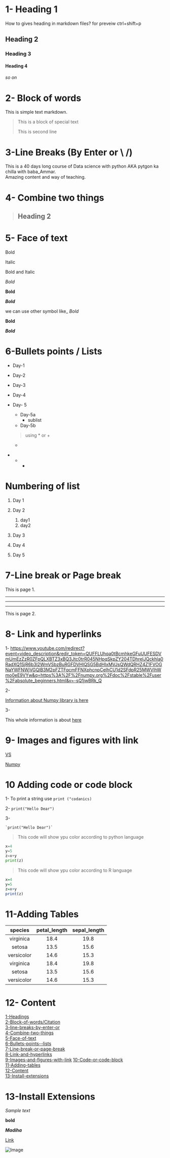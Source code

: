 # 1- Heading 1
How to gives heading in markdown files? 
for preveiw ctrl+shift+p
 
## Heading 2
### Heading 3
#### Heading 4
###### so on
# 2- Block of words

This is simple  text markdown.
> This is a block of special text
>
>This is second line
# 3-Line Breaks (By Enter or \ /)
This is a 40 days long course of Data science with python AKA pytgon ka chilla with baba_Ammar.\
 Amazing content and way of teaching.

 # 4- Combine two things

 >## Heading 2


 # 5- Face of text

 Bold 

 Italic 

 Bold and Italic

 *Bold*

 **Bold**

 ***Bold***

 we can use other symbol like_
 _Bold_

 __Bold__

 ___Bold___

# 6-Bullets points / Lists  
- Day-1
- Day-2
- Day-3
- Day-4
- Day- 5
    - Day-5a
        - sublist
    - Day-5b

   > using * or +
    
    +

+  
    *
        *


#  Numbering of list
1. Day 1

2. Day 2
    1. day1 
    2. day2

3. Day 3

1. Day 4

1. Day 5

# 7-Line break or Page break

This is page 1.
***
---
____
This is page 2.

# 8- Link and hyperlinks 

1-
<https://www.youtube.com/redirect?event=video_description&redir_token=QUFFLUhqa0tBcmhkeGFuUUFESDVmUmEzZzR0ZFpQLXBTZ3xBQ3Jtc0trR045NHpqSkpZY204TDhrelJQckhla0RadXQ1SjR6b3l2WmVSbzBuRGFDVHlQSG5BdHIxMVJsQWdQRHZ4Z1FVOGNaYWFNWjVGQlB3M2pFZTFqcmFFNXphcnpCelhCU1d2SFdpR25MWVlhWmo0eE9VYw&q=https%3A%2F%2Fnumpy.org%2Fdoc%2Fstable%2Fuser%2Fabsolute_beginners.html&v=-sQ1jwBRk_Q>


2-

[Information about Numpy library is here](https://www.youtube.com/redirect?event=video_description&redir_token=QUFFLUhqa0tBcmhkeGFuUUFESDVmUmEzZzR0ZFpQLXBTZ3xBQ3Jtc0trR045NHpqSkpZY204TDhrelJQckhla0RadXQ1SjR6b3l2WmVSbzBuRGFDVHlQSG5BdHIxMVJsQWdQRHZ4Z1FVOGNaYWFNWjVGQlB3M2pFZTFqcmFFNXphcnpCelhCU1d2SFdpR25MWVlhWmo0eE9VYw&q=https%3A%2F%2Fnumpy.org%2Fdoc%2Fstable%2Fuser%2Fabsolute_beginners.html&v=-sQ1jwBRk_Q)

3-

[Numpy]:https://www.youtube.com/redirect?event=video_description&redir_token=QUFFLUhqa0tBcmhkeGFuUUFESDVmUmEzZzR0ZFpQLXBTZ3xBQ3Jtc0trR045NHpqSkpZY204TDhrelJQckhla0RadXQ1SjR6b3l2WmVSbzBuRGFDVHlQSG5BdHIxMVJsQWdQRHZ4Z1FVOGNaYWFNWjVGQlB3M2pFZTFqcmFFNXphcnpCelhCU1d2SFdpR25MWVlhWmo0eE9VYw&q=https%3A%2F%2Fnumpy.org%2Fdoc%2Fstable%2Fuser%2Fabsolute_beginners.html&v=-sQ1jwBRk_Q

This whole information is about [here][Numpy]

# 9-  Images and figures with link

[VS](visual.png)

[Numpy](https://www.youtube.com/redirect?event=video_description&redir_token=QUFFLUhqa0tBcmhkeGFuUUFESDVmUmEzZzR0ZFpQLXBTZ3xBQ3Jtc0trR045NHpqSkpZY204TDhrelJQckhla0RadXQ1SjR6b3l2WmVSbzBuRGFDVHlQSG5BdHIxMVJsQWdQRHZ4Z1FVOGNaYWFNWjVGQlB3M2pFZTFqcmFFNXphcnpCelhCU1d2SFdpR25MWVlhWmo0eE9VYw&q=https%3A%2F%2Fnumpy.org%2Fdoc%2Fstable%2Fuser%2Fabsolute_beginners.html&v=-sQ1jwBRk_Q)

# 10 Adding code or code block

1- 
To print a string use  `print ("codanics)`

2- 
`print("Hello Dear")`

3- 

```
`print("Hello Dear")`
```
>This code will show ypu color according to python language
```python
x=4
y=5
z=x+y
print(z)
```
> This code will show ypu color according to R language
```R
x=4
y=5
z=x+y
print(z)
```

# 11-Adding Tables
|species|petal_length|sepal_length|
|:-------:|:-------------:|:---------:|
|virginica|18.4|19.8|
|setosa|13.5|15.6|17.8|
|versicolor|14.6|15.3|
|virginica|18.4|19.8|
|setosa|13.5|15.6|17.8|
|versicolor|14.6|15.3|


# 12- Content
[1-Headings ](#1--heading-1)\
[2-Block-of-words/Citation](#2--block-of-words)\
[3-line-breaks-by-enter-or](#3-line-breaks-by-enter-or)\
[4-Combine-two-things](#4--combine-two-things)\
[5-Face-of-text](#5--face-of-text)\
[6-Bullets-points--lists](#6-bullets-points--lists)\
[7-Line-break-or-page-break](#7-line-break-or-page-break)\
[8-Link-and-hyperlinks](#8--link-and-hyperlinks)\
[9-Images-and-figures-with-link](#9---images-and-figures-with-link)
[10-Code-or-code-block](#10-adding-code-or-code-block)\
[11-Adding-tables](#11-adding-tables)\
[12-Content](#12--content)\
[13-Install-extensions](#13-install-extensions)


# 13-Install Extensions

_Sample text_

**bold**


**_Madiha_**

[Link](https://www.youtube.com/redirect?event=video_description&redir_token=QUFFLUhqa0tBcmhkeGFuUUFESDVmUmEzZzR0ZFpQLXBTZ3xBQ3Jtc0trR045NHpqSkpZY204TDhrelJQckhla0RadXQ1SjR6b3l2WmVSbzBuRGFDVHlQSG5BdHIxMVJsQWdQRHZ4Z1FVOGNaYWFNWjVGQlB3M2pFZTFqcmFFNXphcnpCelhCU1d2SFdpR25MWVlhWmo0eE9VYw&q=https%3A%2F%2Fnumpy.org%2Fdoc%2Fstable%2Fuser%2Fabsolute_beginners.html&v=-sQ1jwBRk_Q)

![Image](Visual.png)
